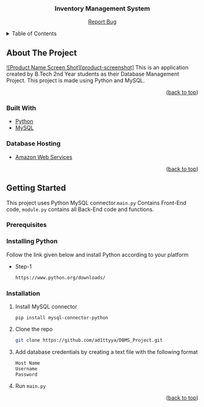   <h3 align="center">Inventory Management System</h3>

  <p align="center">
    <a href="https://github.com/ad1ttyya/DBMS_Project/issues">Report Bug</a>
  </p>
</div>



<!-- TABLE OF CONTENTS -->
<details>
  <summary>Table of Contents</summary>
  <ol>
    <li>
      <a href="#about-the-project">About The Project</a>
      <ul>
        <li><a href="#built-with">Built With</a></li>
      </ul>
    </li>
    <li>
      <a href="#getting-started">Getting Started</a>
      <ul>
        <li><a href="#prerequisites">Prerequisites</a></li>
        <li><a href="#installation">Installation</a></li>
      </ul>
  </ol>
</details>



<!-- ABOUT THE PROJECT -->
## About The Project
[![Product Name Screen Shot][product-screenshot]](https://github.com/ad1ttyya/DBMS_Project/blob/main/demo.png)
This is an application created by B.Tech 2nd Year students as their Database Management Project. This project is made using Python and MySQL. 

<p align="right">(<a href="#top">back to top</a>)</p>



### Built With

* [Python](https://www.python.org/)
* [MySQL](https://www.mysql.com/)


### Database Hosting
* [Amazon Web Services](https://aws.amazon.com/)
<p align="right">(<a href="#top">back to top</a>)</p>



<!-- GETTING STARTED -->
## Getting Started

This project uses Python MySQL connector.```main.py``` Contains Front-End code, ```module.py``` contains all Back-End code and functions.

### Prerequisites

### Installing Python 
Follow the link given below and install Python according to your platform


* Step-1
  ```sh
  https://www.python.org/downloads/
  ```

### Installation

1. Install MySQL connector
    ```
    pip install mysql-connector-python
    ```

2. Clone the repo
   ```sh
   git clone https://github.com/ad1ttyya/DBMS_Project.git
   ```
3. Add database credentials by creating a text file with the following format
	```sh
	Host Name
	Username 
	Password
	``` 
4. Run ```main.py```


<p align="right">(<a href="#top">back to top</a>)</p>
